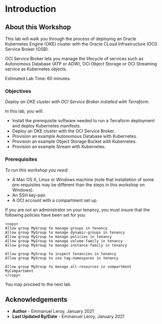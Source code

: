 # Introduction

## About this Workshop

This lab will walk you through the process of deploying an Oracle Kubernetes Engine (OKE) cluster with the Oracle CLoud Infrastructure (OCI) Service Broker (OSB).

OCI Service Broker lets you manage the lifecycle of services such as Autonomous Database (ATP or ADW), OCI Object Storage or OCI Streaming service as Kubernetes objects.

Estimated Lab Time: 60 minutes.

### Objectives

*Deploy an OKE cluster with OCI Service Broker installed with Terraform*.

In this lab, you will:
- Install the prerequisite software needed to run a Terraform deployment and deploy Kubernetes manifests.
- Deploy an OKE cluster with the OCI Service Broker..
- Provision an example Autonomous Database with Kubernetes.
- Provision an example Object Storage Bucket with Kubernetes.
- Provision an example Stream with Kubernetes.

### Prerequisites

*To run this workshop you need:*

* A Mac OS X, Linux or Windows machine (note that installation of some pre-requisites may be different than the steps in this workshop on Windows).
* An SSH key-pair.
* A OCI account with a compartment set up.

If you are not an administrator on your tenancy, you must insure that the following policies have been set for you:

```
<copy>
Allow group MyGroup to manage groups in tenancy
Allow group MyGroup to manage dynamic-groups in tenancy
Allow group MyGroup to manage policies in tenancy
Allow group MyGroup to manage volume-family in tenancy
Allow group MyGroup to manage instance-family in tenancy

Allow group MyGroup to inspect tenancies in tenancy
Allow group MyGroup to use tag-namespaces in tenancy

Allow group MyGroup to manage all-resources in compartment MyCompartment
</copy>
```

You may proceed to the next lab.

## Acknowledgements

 - **Author** - Emmanuel Leroy, January 2021
 - **Last Updated By/Date** - Emmanuel Leroy, January 2021
